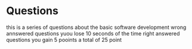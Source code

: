 # Questions
this is a series of questions about the basic software development 
wrong annswered questions yuou lose 10 seconds of the time 
right answered questions you gain 5 pooints a total of 25 point
